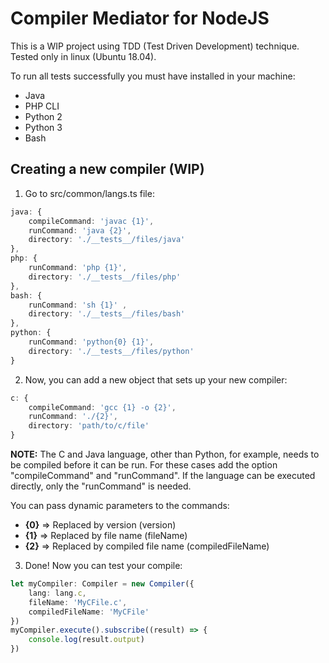 # Compiler Mediator for NodeJS
This is a WIP project using TDD (Test Driven Development) technique. Tested only in linux (Ubuntu 18.04).

To run all tests successfully you must have installed in your machine:
- Java
- PHP CLI
- Python 2
- Python 3
- Bash

## Creating a new compiler (WIP)

1. Go to src/common/langs.ts file:
```typescript
java: { 
    compileCommand: 'javac {1}',
    runCommand: 'java {2}',
    directory: './__tests__/files/java'
},
php: { 
    runCommand: 'php {1}',
    directory: './__tests__/files/php'
},
bash: { 
    runCommand: 'sh {1}' ,
    directory: './__tests__/files/bash'
},
python: { 
    runCommand: 'python{0} {1}',
    directory: './__tests__/files/python'
}
```

2. Now, you can add a new object that sets up your new compiler:
```typescript
c: { 
    compileCommand: 'gcc {1} -o {2}',
    runCommand: './{2}',
    directory: 'path/to/c/file'
}
```

**NOTE:** The C and Java language, other than Python, for example, needs to be compiled before it can be run. For these cases add the option "compileCommand" and "runCommand". If the language can be executed directly, only the "runCommand" is needed.

You can pass dynamic parameters to the commands:
- **{0}** => Replaced by version (version)
- **{1}** => Replaced by file name (fileName)
- **{2}** => Replaced by compiled file name (compiledFileName)

3. Done! Now you can test your compile:
```typescript
let myCompiler: Compiler = new Compiler({
    lang: lang.c,
    fileName: 'MyCFile.c',
    compiledFileName: 'MyCFile'
})
myCompiler.execute().subscribe((result) => {
    console.log(result.output)
})
```

